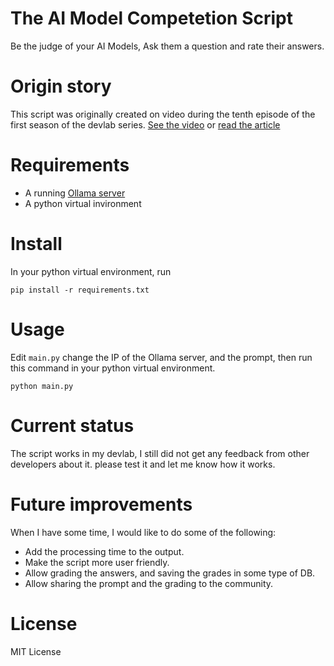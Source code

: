 # The AI Model Competetion Script
Be the judge of your AI Models, Ask them a question and rate their answers.

# Origin story
This script was originally created on video during the tenth episode of the first season of the devlab series. [See the video](https://www.youtube.com/watch?v=EX8VcKmCI9s) or [read the article](https://medium.com/@al-saleh/the-devlab-series-season-01-episode-10-a621b80d6d97)

# Requirements
- A running [Ollama server](https://ollama.ai)
- A python virtual invironment

# Install
In your python virtual environment, run 
```
pip install -r requirements.txt
```

# Usage
Edit `main.py` change the IP of the Ollama server, and the prompt, then run this command in your python virtual environment.
```
python main.py
```
# Current status
The script works in my devlab, I still did not get any feedback from other developers about it. please test it and let me know how it works.

# Future improvements
When I have some time, I would like to do some of the following:
- Add the processing time to the output. 
- Make the script more user friendly.
- Allow grading the answers, and saving the grades in some type of DB.
- Allow sharing the prompt and the grading to the community.

# License
MIT License
